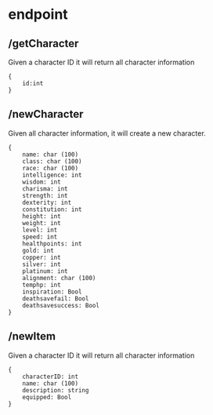 # endpoint
## /getCharacter
Given a character ID it will return all character information
```
{
    id:int
}
```

## /newCharacter
Given all character information, it will create a new character.
```
{
    name: char (100)
    class: char (100)
    race: char (100)
    intelligence: int
    wisdom: int
    charisma: int
    strength: int
    dexterity: int
    constitution: int
    height: int
    weight: int
    level: int
    speed: int
    healthpoints: int   
    gold: int
    copper: int
    silver: int
    platinum: int
    alignment: char (100)
    temphp: int
    inspiration: Bool
    deathsavefail: Bool
    deathsavesuccess: Bool
}
```

## /newItem
Given a character ID it will return all character information
```
{
    characterID: int
    name: char (100)
    description: string
    equipped: Bool
}
```